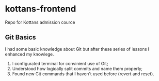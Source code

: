 # kottans-frontend
Repo for Kottans admission cource

## Git Basics
I had some basic knowledge about Git but after these series of lessons I enhanced my knowlege.
1. I configurated terminal for convinient use of Git;
2. Understood how logically split commits and name them properly;
3. Found new Git commands that I haven't used before (revert and reset).
